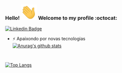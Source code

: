 ### Hello! <img style="margin: 0 auto" src="https://github.com/ABSphreak/ABSphreak/blob/master/gifs/Hi.gif" height="50"> Welcome to my profile :octocat:

[![Linkedin Badge](https://img.shields.io/badge/-LinkedIn-blue?style=flat-square&logo=Linkedin&logoColor=white&link=https://www.linkedin.com/in/deyvisson-eduardo-almeida-arouche-734936172/)](https://www.linkedin.com/in/deyvisson-eduardo-almeida-arouche-734936172)
- ⚡ Apaixondo por novas tecnologias  
[![Anurag's github stats](https://github-readme-stats.vercel.app/api?username=deyvissoneduardo&count_private=true&theme=chartreuse-dark&show_icons=true)](https://github.com/deyvissoneduardo)
</br>



[![Top Langs](https://github-readme-stats.vercel.app/api/top-langs/?username=deyvissoneduardo&layout=compact)](https://github.com/deyvissoneduardo/github-readme-stats)

<!--
**deyvissoneduardo/deyvissoneduardo** is a ✨ _special_ ✨ repository because its `README.md` (this file) appears on your GitHub profile.
<img src="https://github-readme-stats.vercel.app/api/top-langs/?username=deyvissoneduardo&hide_border=true&langs_count=15&hide=jupyter%20notebook,html,c%2B%2B,shell&title_color=000" align="left">
Here are some ideas to get you started:

- 🔭 I’m currently working on ...
- 🌱 I’m currently learning ...
- 👯 I’m looking to collaborate on ...
- 🤔 I’m looking for help with ...
- 💬 Ask me about ...
- 📫 How to reach me: ...
- 😄 Pronouns: ...
- ⚡ Fun fact: ...
-->
